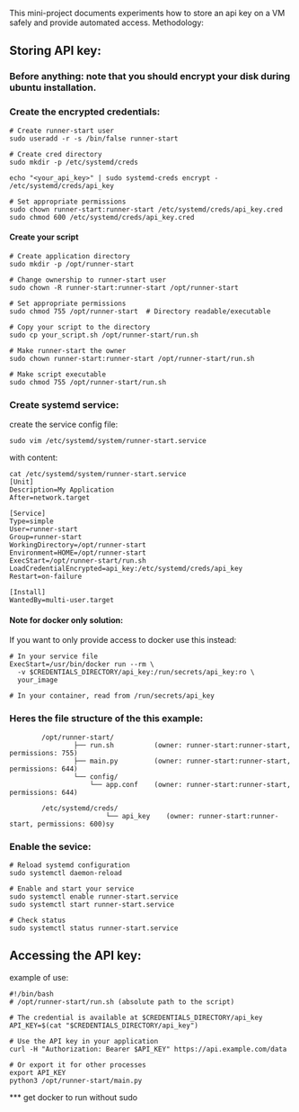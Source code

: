 This mini-project documents experiments how to store an api key on a VM safely and provide automated access.
Methodology:

##  Storing API key:

### Before anything: note that you should encrypt your disk during ubuntu installation.

### Create the encrypted credentials:

```
# Create runner-start user
sudo useradd -r -s /bin/false runner-start

# Create cred directory
sudo mkdir -p /etc/systemd/creds

echo "<your_api_key>" | sudo systemd-creds encrypt - /etc/systemd/creds/api_key

# Set appropriate permissions
sudo chown runner-start:runner-start /etc/systemd/creds/api_key.cred
sudo chmod 600 /etc/systemd/creds/api_key.cred
```

#### Create your script

```
# Create application directory
sudo mkdir -p /opt/runner-start

# Change ownership to runner-start user
sudo chown -R runner-start:runner-start /opt/runner-start

# Set appropriate permissions
sudo chmod 755 /opt/runner-start  # Directory readable/executable

# Copy your script to the directory
sudo cp your_script.sh /opt/runner-start/run.sh

# Make runner-start the owner
sudo chown runner-start:runner-start /opt/runner-start/run.sh

# Make script executable
sudo chmod 755 /opt/runner-start/run.sh
```

### Create systemd service:

create the service config file:

```
sudo vim /etc/systemd/system/runner-start.service
```

with content:

```
cat /etc/systemd/system/runner-start.service
[Unit]
Description=My Application
After=network.target

[Service]
Type=simple
User=runner-start
Group=runner-start
WorkingDirectory=/opt/runner-start
Environment=HOME=/opt/runner-start
ExecStart=/opt/runner-start/run.sh
LoadCredentialEncrypted=api_key:/etc/systemd/creds/api_key
Restart=on-failure

[Install]
WantedBy=multi-user.target
```

#### Note for docker only solution: 

If you want to only provide access to docker use this instead:

```
# In your service file
ExecStart=/usr/bin/docker run --rm \
  -v $CREDENTIALS_DIRECTORY/api_key:/run/secrets/api_key:ro \
  your_image

# In your container, read from /run/secrets/api_key
```



### Heres the file structure of the this example:

            /opt/runner-start/
                    ├── run.sh          (owner: runner-start:runner-start, permissions: 755)
                    ├── main.py         (owner: runner-start:runner-start, permissions: 644)
                    └── config/
                        └── app.conf    (owner: runner-start:runner-start, permissions: 644)

            /etc/systemd/creds/
                            └── api_key    (owner: runner-start:runner-start, permissions: 600)sy

### Enable the sevice:

```
# Reload systemd configuration
sudo systemctl daemon-reload

# Enable and start your service
sudo systemctl enable runner-start.service
sudo systemctl start runner-start.service

# Check status
sudo systemctl status runner-start.service
```

## Accessing the API key:

example of use:

```
#!/bin/bash
# /opt/runner-start/run.sh (absolute path to the script)

# The credential is available at $CREDENTIALS_DIRECTORY/api_key
API_KEY=$(cat "$CREDENTIALS_DIRECTORY/api_key")

# Use the API key in your application
curl -H "Authorization: Bearer $API_KEY" https://api.example.com/data

# Or export it for other processes
export API_KEY
python3 /opt/runner-start/main.py
```

*** get docker to run without sudo